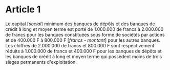 # Article 1

Le capital [*social*] minimum des banques de dépôts et des banques de crédit à long et moyen terme est porté de 1.000.000 de francs à 2.000.000 de francs pour les banques constituées sous forme de sociétés par actions et de 400.000 F à 800.000 F [*francs - montant*] pour les autres banques. Les chiffres de 2.000.000 de francs et 800.000 F sont respectivement réduits à 1.000.000 de francs et 400.000 F pour les banques de dépôts et les banques de crédit à long et moyen terme qui possèdent moins de trois sièges permanents d'exploitation.
